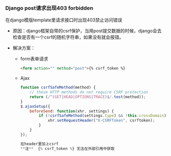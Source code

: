 ### Django post请求出现403 forbidden 

在django模版template里请求接口时出现403禁止访问错误 

- 原因：django框架自带的csrf保护，当用post提交数据的时候，django会去检查是否有一个csrf的随机字符串，如果没有就会报错。

- 解决方案：

  - form表单请求

    ```html
    <form action="" method="post">{% csrf_token %}
    ```

  - Ajax

    ```javascript
    function csrfSafeMethod(method) {
        // these HTTP methods do not require CSRF protection
        return (/^(GET|HEAD|OPTIONS|TRACE)$/.test(method));
    }
    $.ajaxSetup({
        beforeSend: function(xhr, settings) {
            if (!csrfSafeMethod(settings.type) && !this.crossDomain) {
                xhr.setRequestHeader("X-CSRFToken", csrftoken);
            }
        }
    });
    ```

    ```javascript
    在header里加上csrf
    **注**  {% csrf_token %} 无法在外部引用中获取
    ```